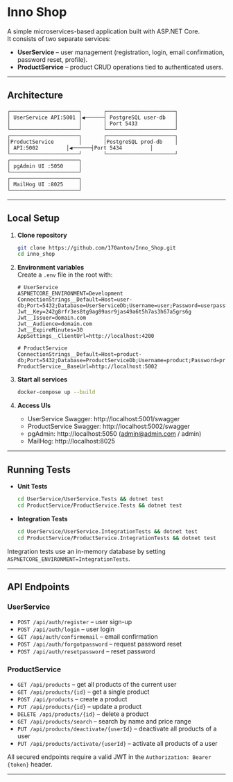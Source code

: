 # Inno Shop

A simple microservices-based application built with ASP.NET Core.  
It consists of two separate services:

- **UserService** – user management (registration, login, email confirmation, password reset, profile).
- **ProductService** – product CRUD operations tied to authenticated users.

---

## Architecture

```
┌──────────────────────┐       ┌──────────────────────┐
│ UserService API:5001 │◀──────┤ PostgreSQL user-db   │
│                      │       │ Port 5433            │
└──────────────────────┘       └──────────────────────┘
┌──────────────────────┐       ┌──────────────────────┐
│ProductService        │       │PostgreSQL prod-db    │
│ API:5002	       │◀──────┤Port 5434 	      │
└──────────────────────┘       └──────────────────────┘
┌──────────────────────┐
│ pgAdmin UI :5050     │
└──────────────────────┘
┌──────────────────────┐
│ MailHog UI :8025     │
└──────────────────────┘

```

---


## Local Setup

1. **Clone repository**  
   ```bash
   git clone https://github.com/170anton/Inno_Shop.git
   cd inno_shop
   ```

2. **Environment variables**  
   Create a `.env` file in the root with:

   ```env
   # UserService
   ASPNETCORE_ENVIRONMENT=Development
   ConnectionStrings__Default=Host=user-db;Port=5432;Database=UserServiceDb;Username=user;Password=userpassword
   Jwt__Key=242g8rfr3es8tg9ag89asr9jas49a6t5h7as3h67a5grs6g
   Jwt__Issuer=domain.com
   Jwt__Audience=domain.com
   Jwt__ExpireMinutes=30
   AppSettings__ClientUrl=http://localhost:4200

   # ProductService
   ConnectionStrings__Default=Host=product-db;Port=5432;Database=ProductServiceDb;Username=product;Password=productpassword
   ProductService__BaseUrl=http://localhost:5002
   ```

3. **Start all services**  
   ```bash
   docker-compose up --build
   ```

4. **Access UIs**  
   - UserService Swagger: http://localhost:5001/swagger  
   - ProductService Swagger: http://localhost:5002/swagger  
   - pgAdmin: http://localhost:5050 (admin@admin.com / admin)  
   - MailHog: http://localhost:8025  

---

## Running Tests

- **Unit Tests**  
  ```bash
  cd UserService/UserService.Tests && dotnet test
  cd ProductService/ProductService.Tests && dotnet test
  ```

- **Integration Tests**  
  ```bash
  cd UserService/UserService.IntegrationTests && dotnet test
  cd ProductService/ProductService.IntegrationTests && dotnet test
  ```

 Integration tests use an in-memory database by setting `ASPNETCORE_ENVIRONMENT=IntegrationTests`.

---

## API Endpoints

### UserService

- `POST /api/auth/register` – user sign-up  
- `POST /api/auth/login` – user login
- `GET /api/auth/confirmemail` – email confirmation  
- `POST /api/auth/forgotpassword` – request password reset  
- `POST /api/auth/resetpassword` – reset password 

### ProductService

- `GET /api/products` – get all products of the current user  
- `GET /api/products/{id}` – get a single product  
- `POST /api/products` – create a product  
- `PUT /api/products/{id}` – update a product  
- `DELETE /api/products/{id}` – delete a product  
- `GET /api/products/search` – search by name and price range  
- `PUT /api/products/deactivate/{userId}` – deactivate all products of a user  
- `PUT /api/products/activate/{userId}` – activate all products of a user  

All secured endpoints require a valid JWT in the `Authorization: Bearer {token}` header.

---
